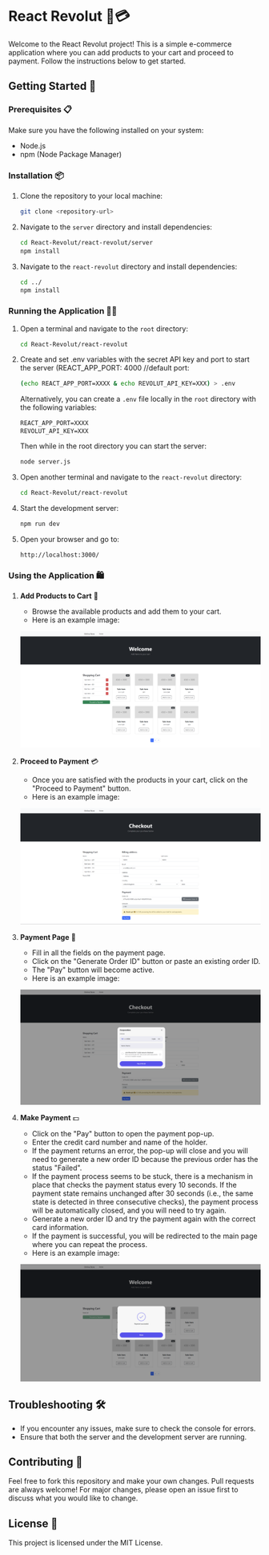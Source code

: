 # React Revolut 🛒💳

Welcome to the React Revolut project! This is a simple e-commerce application where you can add products to your cart and proceed to payment. Follow the instructions below to get started.

## Getting Started 🚀

### Prerequisites 📋

Make sure you have the following installed on your system:
- Node.js
- npm (Node Package Manager)

### Installation 📦

1. Clone the repository to your local machine:
    ```bash
    git clone <repository-url>
    ```

2. Navigate to the `server` directory and install dependencies:
    ```bash
    cd React-Revolut/react-revolut/server
    npm install
    ```

3. Navigate to the `react-revolut` directory and install dependencies:
    ```bash
    cd ../
    npm install
    ```

### Running the Application 🚴‍♂️

1. Open a terminal and navigate to the `root` directory:
    ```bash
    cd React-Revolut/react-revolut
    ```

2. Create and set .env variables with the secret API key and port to start the server (REACT_APP_PORT: 4000 //default port:
    ```bash
    (echo REACT_APP_PORT=XXXX & echo REVOLUT_API_KEY=XXX) > .env
    ```
    
    Alternatively, you can create a `.env` file locally in the `root` directory with the following variables:
    ```plaintext
    REACT_APP_PORT=XXXX
    REVOLUT_API_KEY=XXX
    ```
    Then while in the root directory you can start the server:
    ```bash
    node server.js
    ```
   
4. Open another terminal and navigate to the `react-revolut` directory:
    ```bash
    cd React-Revolut/react-revolut
    ```

5. Start the development server:
    ```bash
    npm run dev
    ```

6. Open your browser and go to:
    ```
    http://localhost:3000/
    ```

### Using the Application 🛍️

1. **Add Products to Cart** 🛒
    - Browse the available products and add them to your cart.
    - Here is an example image:

    ![Homepage](/public/homepage.png)
   
3. **Proceed to Payment** 💳
    - Once you are satisfied with the products in your cart, click on the "Proceed to Payment" button.
    - Here is an example image:

    ![CheckOut](/public/checkout.png)
4. **Payment Page** 📝
    - Fill in all the fields on the payment page.
    - Click on the "Generate Order ID" button or paste an existing order ID.
    - The "Pay" button will become active.
    - Here is an example image:

    ![Before Paying](/public/beforePaying.png)
5. **Make Payment** 💵
    - Click on the "Pay" button to open the payment pop-up.
    - Enter the credit card number and name of the holder.
    - If the payment returns an error, the pop-up will close and you will need to generate a new order ID because the previous order has the status "Failed".
    - If the payment process seems to be stuck, there is a mechanism in place that checks the payment status every 10 seconds. If the payment state remains unchanged after 30 seconds (i.e., the same state is detected in three consecutive checks), the payment process will be automatically closed, and you will need to try again.
    - Generate a new order ID and try the payment again with the correct card information.
    - If the payment is successful, you will be redirected to the main page where you can repeat the process.
    - Here is an example image:

    ![After Paying](/public/afterPaying.png)
   
## Troubleshooting 🛠️

- If you encounter any issues, make sure to check the console for errors.
- Ensure that both the server and the development server are running.

## Contributing 🤝

Feel free to fork this repository and make your own changes. Pull requests are always welcome! For major changes, please open an issue first to discuss what you would like to change.

## License 📄

This project is licensed under the MIT License.
